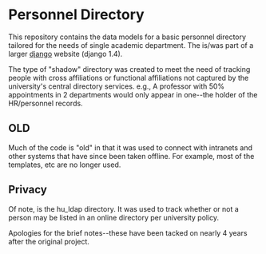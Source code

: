 # Personnel Directory 

This repository contains the data models for a basic personnel directory tailored for the needs of single academic department.  The is/was part of a larger [django](djangoproject.com) website (django 1.4).

The type of "shadow" directory was created to meet the need of tracking people with cross affiliations or functional affiliations not captured by the university's central directory services.  e.g., A professor with 50% appointments in 2 departments would only appear in one--the holder of the HR/personnel records.

## OLD

Much of the code is "old" in that it was used to connect with intranets and other systems that have since been taken offline.  For example, most of the templates, etc are no longer used.

## Privacy 

Of note, is the hu_ldap directory.  It was used to track whether or not a person may be listed in an online directory per university policy.  

Apologies for the brief notes--these have been tacked on nearly 4 years after the original project.